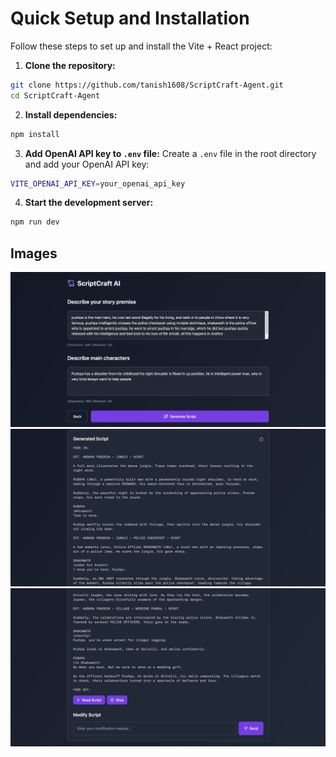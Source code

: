 # Quick Setup and Installation

Follow these steps to set up and install the Vite + React project:

1. **Clone the repository:**
  ```sh
  git clone https://github.com/tanish1608/ScriptCraft-Agent.git
  cd ScriptCraft-Agent
  ```

2. **Install dependencies:**
  ```sh
  npm install
  ```

3. **Add OpenAI API key to `.env` file:**
  Create a `.env` file in the root directory and add your OpenAI API key:
  ```sh
  VITE_OPENAI_API_KEY=your_openai_api_key
  ```

4. **Start the development server:**
  ```sh
  npm run dev
  ```



## Images

![alt image](images/1.jpg)
![alt image](images/2.jpg)
![alt image](images/3.jpg)